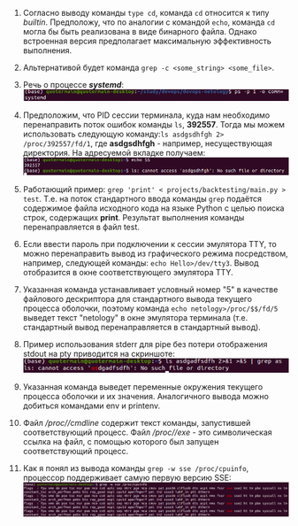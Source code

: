 1. Согласно выводу команды ```type cd```, команда ```cd``` относится к типу *builtin*. Предположу, что по аналогии с командой ```echo```, команда ```cd``` могла бы быть реализована в виде бинарного файла. Однако встроенная версия предполагает максимальную эффективность выполнения.

2. Альтернативой будет команда ```grep -c <some_string> <some_file>```.

3. Речь о процессе ***systemd***:
![](screenshots/systemd.png)

4. Предположим, что PID сессии терминала, куда нам необходимо перенаправить поток ошибок команды ```ls```, **392557**. Тогда мы можем использовать следующую команду:```ls asdgsdhfgh 2> /proc/392557/fd/1```, где **asdgsdhfgh** - например, несуществующая директория. На адресуемой вкладке получаем:
![](screenshots/stder_redirection.png)

5. Работающий пример: ```grep 'print' < projects/backtesting/main.py > test```. Т.е. на поток стандартного ввода команды ```grep``` подаётся содержимое файла исходного кода на языке Python с целью поиска строк, содержащих **print**. Результат выполнения команды перенаправляется в файл test.

6. Если ввести пароль при подключении к сессии эмулятора TTY, то можно перенаправить вывод из графического режима посредством, например, следующей команды: ```echo Hello>/dev/tty3```. Вывод отобразится в окне соответствующего эмулятора TTY.

7. Указанная команда устанавливает условный номер "5" в качестве файлового дескриптора для стандартного вывода текущего процесса оболочки, поэтому команда ```echo netology>/proc/$$/fd/5``` выведет текст "netology" в окне эмулятора терминала (т.е. стандартный вывод перенаправляется в стандартный вывод).

8. Пример использования stderr для pipe без потери отображения stdout на pty приводится на скриншоте:
![](screenshots/sderr_to_pipe.png)

9. Указанная команда выведет переменные окружения текущего процесса оболочки и их значения. Аналогичного вывода можно добиться командами env и printenv.

10. Файл */proc/<PID>/cmdline* содержит текст команды, запустившей соответствующий процесс. Файл */proc/<PID>/exe* - это символическая ссылка на файл, с помощью которого был запущен соответствующий процесс.

11. Как я понял из вывода команды ```grep -w sse /proc/cpuinfo```, процессор поддерживает самую первую версию SSE:
![](screenshots/sse_version.png)
